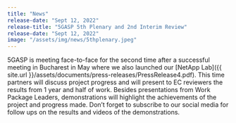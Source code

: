 ```yaml
---
title: "News"
release-date: "Sept 12, 2022"
release-title: "5GASP 5th Plenary and 2nd Interim Review"
release-date: "Sept 12, 2022"
image: "/assets/img/news/5thplenary.jpeg"
---
```


5GASP is meeting face-to-face for the second time after a successful meeting in Bucharest in May where we also launched our [NetApp Lab]({{ site.url }}/assets/documents/press-releases/PressRelease4.pdf). This time partners will discuss project progress and will present to EC reviewers the results from 1 year and half of work. Besides presentations from Work Package Leaders, demonstrations will highlight the achievements of the project and progress made. Don’t forget to subscribe to our social media for follow ups on the results and videos of the demonstrations.
